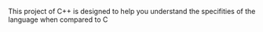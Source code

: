 This project of C++ is designed to help you understand the specifities of the language when compared to C
